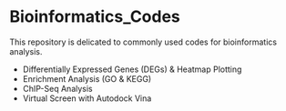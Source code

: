 # Bioinformatics_Codes
This repository is delicated to commonly used codes for bioinformatics analysis.


* Differentially Expressed Genes (DEGs) & Heatmap Plotting
* Enrichment Analysis (GO & KEGG)
* ChIP-Seq Analysis
* Virtual Screen with Autodock Vina
